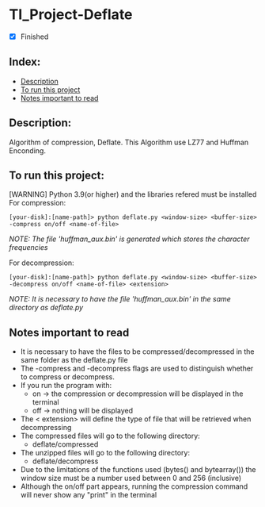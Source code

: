 # TI_Project-Deflate

- [x] Finished

## Index:
- [Description](#description)
- [To run this project](#to-run-this-project)
- [Notes important to read](#notes-important-to-read)

## Description:
Algorithm of compression, Deflate. This Algorithm use LZ77 and Huffman Enconding.

## To run this project:
[WARNING] Python 3.9(or higher) and the libraries refered must be installed <br>
For compression:<br>
```shellscript
[your-disk]:[name-path]> python deflate.py <window-size> <buffer-size> -compress on/off <name-of-file>
```
*NOTE: The file 'huffman_aux.bin' is generated which stores the character frequencies*

For decompression:<br>
```shellscript
[your-disk]:[name-path]> python deflate.py <window-size> <buffer-size> -decompress on/off <name-of-file> <extension>
```
*NOTE: It is necessary to have the file 'huffman_aux.bin' in the same directory as deflate.py*

## Notes important to read
- It is necessary to have the files to be compressed/decompressed in the same folder as the deflate.py file 
- The -compress and -decompress flags are used to distinguish whether to compress or decompress.
- If you run the program with:<br>
     + on -> the compression or decompression will be displayed in the terminal<br>
     + off -> nothing will be displayed
- The < extension> will define the type of file that will be retrieved when decompressing
- The compressed files will go to the following directory:<br>
     + deflate/compressed
- The unzipped files will go to the following directory:<br>
     + deflate/decompress 
- Due to the limitations of the functions used (bytes() and bytearray()) the window size must be a number used between 0 and 256 (inclusive)
- Although the on/off part appears, running the compression command will never show any "print" in the terminal 
